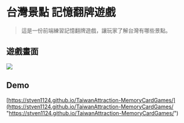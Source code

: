# 台灣景點  記憶翻牌遊戲

> 這是一份前端練習記憶翻牌遊戲，讓玩家了解台灣有哪些景點。

## 遊戲畫面

![](https://i.imgur.com/ERe5Koh.png)

## Demo

[https://stven1124.github.io/TaiwanAttraction-MemoryCardGames/](https://stven1124.github.io/TaiwanAttraction-MemoryCardGames/ "https://stven1124.github.io/TaiwanAttraction-MemoryCardGames/")
